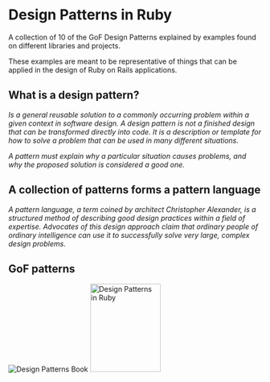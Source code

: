 # Design Patterns in Ruby

A collection of 10 of the GoF Design Patterns explained by examples found on different libraries and projects.

These examples are meant to be representative of things that can be applied in the design of Ruby on Rails applications.

## What is a design pattern?

*Is a general reusable solution to a commonly occurring problem within a given context in software design. A design pattern is not a finished design that can be transformed directly into code. It is a description or template for how to solve a problem that can be used in many different situations.*

*A pattern must explain why a particular situation causes problems, and why the proposed solution is considered a good one.*

## A collection of patterns forms a pattern language

*A pattern language, a term coined by architect Christopher Alexander, is a structured method of describing good design practices within a field of expertise. Advocates of this design approach claim that ordinary people of ordinary intelligence can use it to successfully solve very large, complex design problems.*

## GoF patterns

![Design Patterns Book](http://upload.wikimedia.org/wikipedia/en/7/78/Design_Patterns_cover.jpg)
<img alt="Design Patterns in Ruby" src="http://irbook.ir/up/books/f133322448.jpg" width="140" height="175"/>
